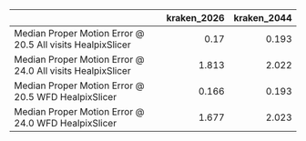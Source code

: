 |                                                            |   kraken_2026 |   kraken_2044 |
|:-----------------------------------------------------------|--------------:|--------------:|
| Median Proper Motion Error @ 20.5 All visits HealpixSlicer |         0.17  |         0.193 |
| Median Proper Motion Error @ 24.0 All visits HealpixSlicer |         1.813 |         2.022 |
| Median Proper Motion Error @ 20.5 WFD HealpixSlicer        |         0.166 |         0.193 |
| Median Proper Motion Error @ 24.0 WFD HealpixSlicer        |         1.677 |         2.023 |
